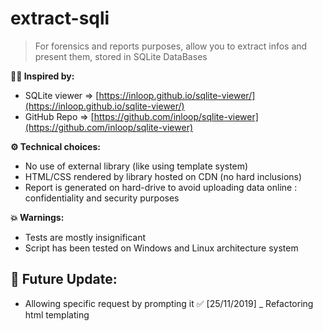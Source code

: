 # extract-sqli

> For forensics and reports purposes, allow you to extract infos and present them, stored in SQLite DataBases

**👨‍🔬 Inspired by:** 

 - SQLite viewer => [https://inloop.github.io/sqlite-viewer/](https://inloop.github.io/sqlite-viewer/)
 - GitHub Repo => [https://github.com/inloop/sqlite-viewer](https://github.com/inloop/sqlite-viewer)

**⚙ Technical choices:**

 - No use of external library (like using template system)
 - HTML/CSS rendered by library hosted on CDN (no hard inclusions)
 - Report is generated on hard-drive to avoid uploading data online : confidentiality and security purposes

**💥 Warnings:**

 - Tests are mostly insignificant
 - Script has been tested on Windows and Linux architecture system

🚀 Future Update:
-
 - Allowing specific request by prompting it ✅ [25/11/2019]
 _ Refactoring html templating
